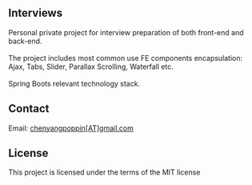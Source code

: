 <h2>Interviews</h2>
<p>
  Personal private project for interview preparation of both front-end and back-end. 
  <br/><br/>
  The project includes most common use FE components encapsulation: Ajax, Tabs, Slider, Parallax Scrolling, Waterfall etc.
  <br/><br/>
  Spring Boots relevant technology stack.
</p>

<h2>Contact</h2>
<p>
  Email: <a href="mailto:chenyangpoppin@gmail.com">chenyangpoppin[AT]gmail.com</a>
</p>

<h2>License</h2>
<p>
  This project is licensed under the terms of the MIT license
</p>
